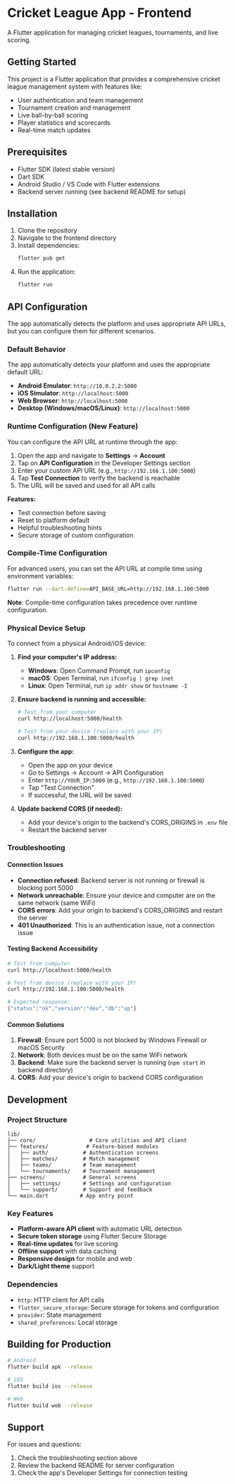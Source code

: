 # Cricket League App - Frontend

A Flutter application for managing cricket leagues, tournaments, and live scoring.

## Getting Started

This project is a Flutter application that provides a comprehensive cricket league management system with features like:
- User authentication and team management
- Tournament creation and management
- Live ball-by-ball scoring
- Player statistics and scorecards
- Real-time match updates

## Prerequisites

- Flutter SDK (latest stable version)
- Dart SDK
- Android Studio / VS Code with Flutter extensions
- Backend server running (see backend README for setup)

## Installation

1. Clone the repository
2. Navigate to the frontend directory
3. Install dependencies:
   ```bash
   flutter pub get
   ```
4. Run the application:
   ```bash
   flutter run
   ```

## API Configuration

The app automatically detects the platform and uses appropriate API URLs, but you can configure them for different scenarios.

### Default Behavior

The app automatically detects your platform and uses the appropriate default URL:
- **Android Emulator**: `http://10.0.2.2:5000`
- **iOS Simulator**: `http://localhost:5000`
- **Web Browser**: `http://localhost:5000`
- **Desktop (Windows/macOS/Linux)**: `http://localhost:5000`

### Runtime Configuration (New Feature)

You can configure the API URL at runtime through the app:

1. Open the app and navigate to **Settings** → **Account**
2. Tap on **API Configuration** in the Developer Settings section
3. Enter your custom API URL (e.g., `http://192.168.1.100:5000`)
4. Tap **Test Connection** to verify the backend is reachable
5. The URL will be saved and used for all API calls

**Features:**
- Test connection before saving
- Reset to platform default
- Helpful troubleshooting hints
- Secure storage of custom configuration

### Compile-Time Configuration

For advanced users, you can set the API URL at compile time using environment variables:

```bash
flutter run --dart-define=API_BASE_URL=http://192.168.1.100:5000
```

**Note**: Compile-time configuration takes precedence over runtime configuration.

### Physical Device Setup

To connect from a physical Android/iOS device:

1. **Find your computer's IP address:**
   - **Windows**: Open Command Prompt, run `ipconfig`
   - **macOS**: Open Terminal, run `ifconfig | grep inet`
   - **Linux**: Open Terminal, run `ip addr show` or `hostname -I`

2. **Ensure backend is running and accessible:**
   ```bash
   # Test from your computer
   curl http://localhost:5000/health
   
   # Test from your device (replace with your IP)
   curl http://192.168.1.100:5000/health
   ```

3. **Configure the app:**
   - Open the app on your device
   - Go to Settings → Account → API Configuration
   - Enter `http://YOUR_IP:5000` (e.g., `http://192.168.1.100:5000`)
   - Tap "Test Connection"
   - If successful, the URL will be saved

4. **Update backend CORS (if needed):**
   - Add your device's origin to the backend's CORS_ORIGINS in `.env` file
   - Restart the backend server

### Troubleshooting

#### Connection Issues

- **Connection refused**: Backend server is not running or firewall is blocking port 5000
- **Network unreachable**: Ensure your device and computer are on the same network (same WiFi)
- **CORS errors**: Add your origin to backend's CORS_ORIGINS and restart the server
- **401 Unauthorized**: This is an authentication issue, not a connection issue

#### Testing Backend Accessibility

```bash
# Test from computer
curl http://localhost:5000/health

# Test from device (replace with your IP)
curl http://192.168.1.100:5000/health

# Expected response:
{"status":"ok","version":"dev","db":"up"}
```

#### Common Solutions

1. **Firewall**: Ensure port 5000 is not blocked by Windows Firewall or macOS Security
2. **Network**: Both devices must be on the same WiFi network
3. **Backend**: Make sure the backend server is running (`npm start` in backend directory)
4. **CORS**: Add your device's origin to backend CORS configuration

## Development

### Project Structure

```
lib/
├── core/                 # Core utilities and API client
├── features/            # Feature-based modules
│   ├── auth/           # Authentication screens
│   ├── matches/        # Match management
│   ├── teams/          # Team management
│   └── tournaments/    # Tournament management
├── screens/            # General screens
│   ├── settings/       # Settings and configuration
│   └── support/        # Support and feedback
└── main.dart          # App entry point
```

### Key Features

- **Platform-aware API client** with automatic URL detection
- **Secure token storage** using Flutter Secure Storage
- **Real-time updates** for live scoring
- **Offline support** with data caching
- **Responsive design** for mobile and web
- **Dark/Light theme** support

### Dependencies

- `http`: HTTP client for API calls
- `flutter_secure_storage`: Secure storage for tokens and configuration
- `provider`: State management
- `shared_preferences`: Local storage

## Building for Production

```bash
# Android
flutter build apk --release

# iOS
flutter build ios --release

# Web
flutter build web --release
```

## Support

For issues and questions:
1. Check the troubleshooting section above
2. Review the backend README for server configuration
3. Check the app's Developer Settings for connection testing
